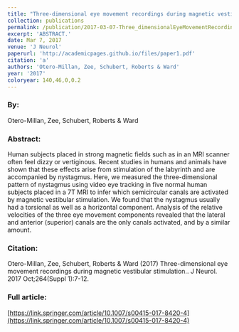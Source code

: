 ```yaml
---
title: "Three-dimensional eye movement recordings during magnetic vestibular stimulation."
collection: publications
permalink: /publication/2017-03-07-Three_dimensionalEyeMovementRecordingsDuringMagneticVestibularS
excerpt: 'ABSTRACT.'
date: Mar 7, 2017
venue: 'J Neurol'
paperurl: 'http://academicpages.github.io/files/paper1.pdf'
citation: 'a'
authors: 'Otero-Millan, Zee, Schubert, Roberts & Ward'
year: '2017'
coloryear: 140,46,0,0.2
---
```


### By: 
Otero-Millan, Zee, Schubert, Roberts & Ward

### Abstract: 
Human subjects placed in strong magnetic fields such as in an MRI scanner often feel dizzy or vertiginous. Recent studies in humans and animals have shown that these effects arise from stimulation of the labyrinth and are accompanied by nystagmus. Here, we measured the three-dimensional pattern of nystagmus using video eye tracking in five normal human subjects placed in a 7T MRI to infer which semicircular canals are activated by magnetic vestibular stimulation. We found that the nystagmus usually had a torsional as well as a horizontal component. Analysis of the relative velocities of the three eye movement components revealed that the lateral and anterior (superior) canals are the only canals activated, and by a similar amount.

### Citation: 
Otero-Millan, Zee, Schubert, Roberts & Ward (2017) Three-dimensional eye movement recordings during magnetic vestibular stimulation.. J Neurol. 2017 Oct;264(Suppl 1):7-12. 

### Full article: 
[https://link.springer.com/article/10.1007/s00415-017-8420-4](https://link.springer.com/article/10.1007/s00415-017-8420-4)
